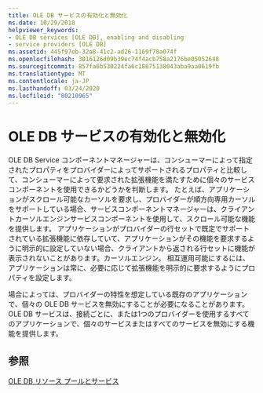 ```yaml
---
title: OLE DB サービスの有効化と無効化
ms.date: 10/29/2018
helpviewer_keywords:
- OLE DB services [OLE DB], enabling and disabling
- service providers [OLE DB]
ms.assetid: 445f97eb-32a8-41c2-ad26-1169f78a074f
ms.openlocfilehash: 3016126d09b39ec74f4acb758a2176be05052648
ms.sourcegitcommit: 857fa6b530224fa6c18675138043aba9aa0619fb
ms.translationtype: MT
ms.contentlocale: ja-JP
ms.lasthandoff: 03/24/2020
ms.locfileid: "80210965"
---
```

# <a name="enabling-and-disabling-ole-db-services"></a>OLE DB サービスの有効化と無効化

OLE DB Service コンポーネントマネージャーは、コンシューマーによって指定されたプロパティをプロバイダーによってサポートされるプロパティと比較して、コンシューマーによって要求された拡張機能を満たすために個々のサービスコンポーネントを使用できるかどうかを判断します。 たとえば、アプリケーションがスクロール可能なカーソルを要求し、プロバイダーが順方向専用カーソルをサポートしている場合、サービスコンポーネントマネージャーは、クライアントカーソルエンジンサービスコンポーネントを使用して、スクロール可能な機能を提供します。 アプリケーションがプロバイダーの行セットで既定でサポートされている拡張機能に依存していて、アプリケーションがその機能を要求するように明示的に設定していない場合、クライアントから返される行セットに機能が表示されないことがあります。カーソルエンジン。 相互運用可能にするには、アプリケーションは常に、必要に応じて拡張機能を明示的に要求するようにプロパティを設定します。

場合によっては、プロバイダーの特性を想定している既存のアプリケーションで、個々の OLE DB サービスを無効にすることが必要になることがあります。 OLE DB サービスは、接続ごとに、または1つのプロバイダーを使用するすべてのアプリケーションで、個々のサービスまたはすべてのサービスを無効にする機能を提供します。

## <a name="see-also"></a>参照

[OLE DB リソース プールとサービス](../../data/oledb/ole-db-resource-pooling-and-services.md)
